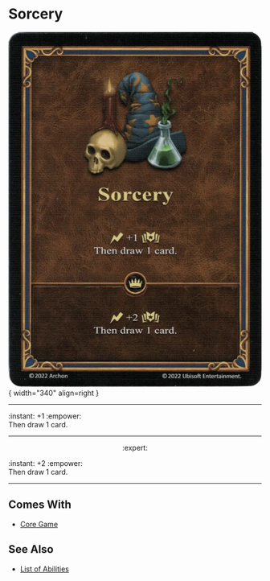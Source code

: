 # Sorcery

![Sorcery](../assets/abilities-sorcery.webp){ width="340" align=right }

___
:instant: +1 :empower:<br>Then draw 1 card.
___
<p style="text-align: center;" markdown> :expert: </p>

:instant: +2 :empower:<br>Then draw 1 card.
___


## Comes With

- [Core Game](../content.md)


## See Also

- [List of Abilities](../abilities.md)
